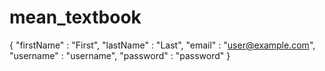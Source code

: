 # mean_textbook

{
    "firstName" : "First",
    "lastName" : "Last",
    "email" : "user@example.com",
    "username" : "username",
    "password" : "password"
}